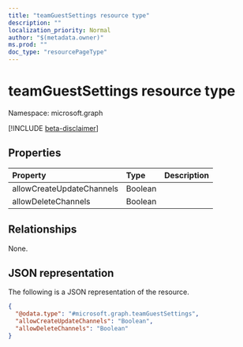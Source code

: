 ```yaml
---
title: "teamGuestSettings resource type"
description: ""
localization_priority: Normal
author: "$(metadata.owner)"
ms.prod: ""
doc_type: "resourcePageType"
---
```


# teamGuestSettings resource type

Namespace: microsoft.graph

[!INCLUDE [beta-disclaimer](../../includes/beta-disclaimer.md)]

## Properties

| Property                  | Type    | Description |
| :------------------------ | :------ | :---------- |
| allowCreateUpdateChannels | Boolean |             |
| allowDeleteChannels       | Boolean |             |

## Relationships

None.

## JSON representation

The following is a JSON representation of the resource.

<!-- {
  "blockType": "resource",
  "@odata.type": "microsoft.graph.teamGuestSettings",
}
-->

```json
{
  "@odata.type": "#microsoft.graph.teamGuestSettings",
  "allowCreateUpdateChannels": "Boolean",
  "allowDeleteChannels": "Boolean"
}
```
